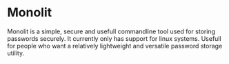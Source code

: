 # Monolit

Monolit is a simple, secure and usefull commandline tool used for storing passwords securely. It currently only has support for linux systems. Usefull for people who want a relatively lightweight and versatile password storage utility.
